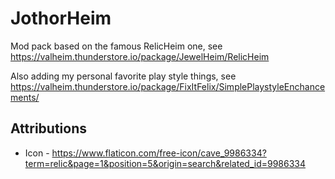 # JothorHeim

Mod pack based on the famous RelicHeim one, see https://valheim.thunderstore.io/package/JewelHeim/RelicHeim

Also adding my personal favorite play style things, see https://valheim.thunderstore.io/package/FixItFelix/SimplePlaystyleEnchancements/ 

## Attributions

* Icon - https://www.flaticon.com/free-icon/cave_9986334?term=relic&page=1&position=5&origin=search&related_id=9986334 
